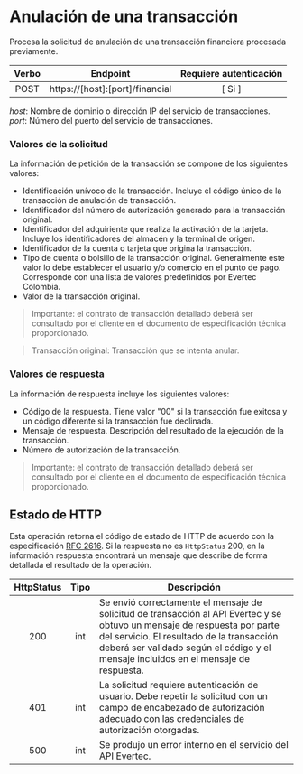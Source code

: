 # Anulación de una transacción

Procesa la solicitud de anulación de una transacción financiera procesada previamente.

| Verbo | Endpoint                                      | Requiere autenticación |
| :---: | --------------------------------------------- | :--------------------: |
| POST  | https://[host]:[port]/financial |          [ Si ]           |

*host*: Nombre de dominio o dirección IP del servicio de transacciones.  
*port*: Número del puerto del servicio de transacciones.

### Valores de la solicitud

La información de petición de la transacción se compone de los siguientes valores:

* Identificación unívoco de la transacción. Incluye el código único de la transacción de anulación de transacción.
* Identificador del número de autorización generado para la transacción original.
* Identificador del adquiriente que realiza la activación de la tarjeta. Incluye los identificadores del almacén y la terminal de origen.
* Identificador de la cuenta o tarjeta que origina la transacción.
* Tipo de cuenta o bolsillo de la transacción original. Generalmente este valor lo debe establecer el usuario y/o comercio en el punto de pago. Corresponde con una lista de valores predefinidos por Evertec Colombia.
* Valor de la transacción original.

>Importante: el contrato de transacción detallado deberá ser consultado por el cliente en el documento de especificación técnica proporcionado.

> Transacción original: Transacción que se intenta anular.

### Valores de respuesta

La información de respuesta incluye los siguientes valores:

* Código de la respuesta. Tiene valor "00" si la transacción fue exitosa y un código diferente si la transacción fue declinada.
* Mensaje de respuesta. Descripción del resultado de la ejecución de la transacción.
* Número de autorización de la transacción.

>Importante: el contrato de transacción detallado deberá ser consultado por el cliente en el documento de especificación técnica proporcionado.

## Estado de HTTP

Esta operación retorna el código de estado de HTTP de acuerdo con la especificación [RFC 2616](https://www.w3.org/Protocols/rfc2616/rfc2616-sec10.html). Si la respuesta no es `HttpStatus` 200, en la información respuesta encontrará un mensaje que describe de forma detallada el resultado de la operación.

HttpStatus | Tipo | Descripción
:---: | :--------: | ------------
200 | int | Se envió correctamente el mensaje de solicitud de transacción al API Evertec y se obtuvo un mensaje de respuesta por parte del servicio. El resultado de la transacción deberá ser validado según el código y el mensaje incluidos en el mensaje de respuesta.
401 | int | La solicitud requiere autenticación de usuario. Debe repetir la solicitud con un campo de encabezado de autorización adecuado con las credenciales de autorización otorgadas.
500 | int | Se produjo un error interno en el servicio del API Evertec. 
